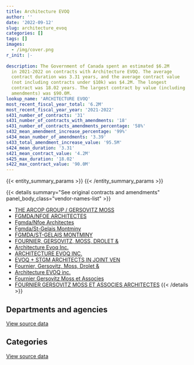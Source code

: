 ```yaml
---
title: Architecture EVOQ
author: ''
date: '2022-09-12'
slug: architecture_evoq
categories: []
tags: []
images:
  - /img/cover.png
r_init: |-
  
description: The Government of Canada spent an estimated $6.2M
  in 2021-2022 on contracts with Architecture EVOQ. The average
  contract duration was 3.31 years, and the average contract value
  (not including contracts under $10k) was $4.2M. The longest
  contract was 18.02 years. The largest contract by value (including
  amendments) was $90.0M.
lookup_name: 'ARCHITECTURE EVOQ'
most_recent_fiscal_year_total: '6.2M'
most_recent_fiscal_year_year: '2021-2022'
s431_number_of_contracts: '31'
s431_number_of_contracts_with_amendments: '18'
s431_number_of_contracts_amendments_percentage: '58%'
s432_mean_amendment_increase_percentage: '99%'
s434_mean_number_of_amendments: '3.39'
s433_total_amendment_increase_value: '95.5M'
s424_mean_duration: '3.31'
s421_mean_contract_value: '4.2M'
s425_max_duration: '18.02'
s422_max_contract_value: '90.0M'
---
```


<script src="/rmarkdown-libs/htmlwidgets/htmlwidgets.js"></script>
<link href="/rmarkdown-libs/datatables-css/datatables-crosstalk.css" rel="stylesheet" />
<script src="/rmarkdown-libs/datatables-binding/datatables.js"></script>
<script src="/rmarkdown-libs/jquery/jquery-3.6.0.min.js"></script>
<link href="/rmarkdown-libs/dt-core-bootstrap/css/dataTables.bootstrap.min.css" rel="stylesheet" />
<link href="/rmarkdown-libs/dt-core-bootstrap/css/dataTables.bootstrap.extra.css" rel="stylesheet" />
<script src="/rmarkdown-libs/dt-core-bootstrap/js/jquery.dataTables.min.js"></script>
<script src="/rmarkdown-libs/dt-core-bootstrap/js/dataTables.bootstrap.min.js"></script>
<link href="/rmarkdown-libs/crosstalk/css/crosstalk.min.css" rel="stylesheet" />
<script src="/rmarkdown-libs/crosstalk/js/crosstalk.min.js"></script>
<script src="/rmarkdown-libs/htmlwidgets/htmlwidgets.js"></script>
<link href="/rmarkdown-libs/datatables-css/datatables-crosstalk.css" rel="stylesheet" />
<script src="/rmarkdown-libs/datatables-binding/datatables.js"></script>
<script src="/rmarkdown-libs/jquery/jquery-3.6.0.min.js"></script>
<link href="/rmarkdown-libs/dt-core-bootstrap/css/dataTables.bootstrap.min.css" rel="stylesheet" />
<link href="/rmarkdown-libs/dt-core-bootstrap/css/dataTables.bootstrap.extra.css" rel="stylesheet" />
<script src="/rmarkdown-libs/dt-core-bootstrap/js/jquery.dataTables.min.js"></script>
<script src="/rmarkdown-libs/dt-core-bootstrap/js/dataTables.bootstrap.min.js"></script>
<link href="/rmarkdown-libs/crosstalk/css/crosstalk.min.css" rel="stylesheet" />
<script src="/rmarkdown-libs/crosstalk/js/crosstalk.min.js"></script>

{{< entity_summary_params >}}
{{< /entity_summary_params >}}

{{< details summary="See original contracts and amendments" panel_body_class="vendor-names-list" >}}
- [THE ARCOP GROUP / GERSOVITZ MOSS](https://search.open.canada.ca/en/ct/?sort=contract_value_f%20desc&page=1&search_text=%22THE%20ARCOP%20GROUP%20%2f%20GERSOVITZ%20MOSS%22)
- [FGMDA/NFOE ARCHITECTES](https://search.open.canada.ca/en/ct/?sort=contract_value_f%20desc&page=1&search_text=%22FGMDA%2fNFOE%20ARCHITECTES%22)
- [Fgmda/Nfoe Architectes](https://search.open.canada.ca/en/ct/?sort=contract_value_f%20desc&page=1&search_text=%22Fgmda%2fNfoe%20Architectes%22)
- [Fgmda/St-Gelais Montminy](https://search.open.canada.ca/en/ct/?sort=contract_value_f%20desc&page=1&search_text=%22Fgmda%2fSt-Gelais%20Montminy%22)
- [FGMDA/ST-GELAIS MONTMINY](https://search.open.canada.ca/en/ct/?sort=contract_value_f%20desc&page=1&search_text=%22FGMDA%2fST-GELAIS%20MONTMINY%22)
- [FOURNIER, GERSOVITZ, MOSS, DROLET &](https://search.open.canada.ca/en/ct/?sort=contract_value_f%20desc&page=1&search_text=%22FOURNIER%2c%20GERSOVITZ%2c%20MOSS%2c%20DROLET%20%26%22)
- [Architecture Evoq Inc.](https://search.open.canada.ca/en/ct/?sort=contract_value_f%20desc&page=1&search_text=%22Architecture%20Evoq%20Inc.%22)
- [ARCHITECTURE EVOQ INC.](https://search.open.canada.ca/en/ct/?sort=contract_value_f%20desc&page=1&search_text=%22ARCHITECTURE%20EVOQ%20INC.%22)
- [EVOQ + STGM ARCHITECTS IN JOINT VEN](https://search.open.canada.ca/en/ct/?sort=contract_value_f%20desc&page=1&search_text=%22EVOQ%20%2b%20STGM%20ARCHITECTS%20IN%20JOINT%20VEN%22)
- [Fournier, Gersovitz, Moss, Drolet &](https://search.open.canada.ca/en/ct/?sort=contract_value_f%20desc&page=1&search_text=%22Fournier%2c%20Gersovitz%2c%20Moss%2c%20Drolet%20%26%22)
- [Architecture EVOQ inc.](https://search.open.canada.ca/en/ct/?sort=contract_value_f%20desc&page=1&search_text=%22Architecture%20EVOQ%20inc.%22)
- [Fournier Gersovitz Moss et Associes](https://search.open.canada.ca/en/ct/?sort=contract_value_f%20desc&page=1&search_text=%22Fournier%20Gersovitz%20Moss%20et%20Associes%22)
- [FOURNIER GERSOVITZ MOSS ET ASSOCIES ARCHITECTES](https://search.open.canada.ca/en/ct/?sort=contract_value_f%20desc&page=1&search_text=%22FOURNIER%20GERSOVITZ%20MOSS%20ET%20ASSOCIES%20ARCHITECTES%22)
{{< /details >}}

## Departments and agencies

<div id="htmlwidget-1" style="width:100%;height:auto;" class="datatables html-widget"></div>
<script type="application/json" data-for="htmlwidget-1">{"x":{"style":"bootstrap","filter":"none","vertical":false,"data":[["<a href=\"/departments/nrc-cnrc/\">National Research Council Canada<\/a>","<a href=\"/departments/pc/\">Parks Canada<\/a>","<a href=\"/departments/pwgsc-tpsgc/\">Public Services and Procurement Canada<\/a>","<a href=\"/departments/rcmp-grc/\">Royal Canadian Mounted Police<\/a>"],[97745,414033.97,8830697.98,207342.64],[98310,77570.45,8996017.59,207910.7],[null,94673.8,4103006.23,207342.64],[null,null,5945917.77,207342.64]],"container":"<table class=\"table table-striped table-hover row-border order-column display\">\n  <thead>\n    <tr>\n      <th>Department<\/th>\n      <th>2018-2019<\/th>\n      <th>2019-2020<\/th>\n      <th>2020-2021<\/th>\n      <th>2021-2022<\/th>\n    <\/tr>\n  <\/thead>\n<\/table>","options":{"order":[[4,"desc"]],"pageLength":10,"autoWidth":true,"columnDefs":[{"targets":1,"render":"function(data, type, row, meta) {\n    return type !== 'display' ? data : DTWidget.formatCurrency(data, \"$\", 2, 3, \",\", \".\", true, null);\n  }"},{"targets":2,"render":"function(data, type, row, meta) {\n    return type !== 'display' ? data : DTWidget.formatCurrency(data, \"$\", 2, 3, \",\", \".\", true, null);\n  }"},{"targets":3,"render":"function(data, type, row, meta) {\n    return type !== 'display' ? data : DTWidget.formatCurrency(data, \"$\", 2, 3, \",\", \".\", true, null);\n  }"},{"targets":4,"render":"function(data, type, row, meta) {\n    return type !== 'display' ? data : DTWidget.formatCurrency(data, \"$\", 2, 3, \",\", \".\", true, null);\n  }"},{"width":"16%","targets":[1,2,3,4]},{"className":"dt-right","targets":[1,2,3,4]}],"orderClasses":false}},"evals":["options.columnDefs.0.render","options.columnDefs.1.render","options.columnDefs.2.render","options.columnDefs.3.render"],"jsHooks":[]}</script>
<p class="text-right">
<a href="https://github.com/GoC-Spending/contracts-data/tree/main/data/out/vendors/architecture_evoq/summary_by_fiscal_year_by_department.csv" class="source-data-link btn btn-link">View source data</a>
</p>

## Categories

<div id="htmlwidget-2" style="width:100%;height:auto;" class="datatables html-widget"></div>
<script type="application/json" data-for="htmlwidget-2">{"x":{"style":"bootstrap","filter":"none","vertical":false,"data":[["<a href=\"/categories/facilities_and_construction/\">Facilities and construction<\/a>","<a href=\"/categories/professional_services/\">Professional services<\/a>"],[9316295.21,233524.38],[9379808.74,null],[4287533.07,117489.59],[5886902.02,266358.4]],"container":"<table class=\"table table-striped table-hover row-border order-column display\">\n  <thead>\n    <tr>\n      <th>Category<\/th>\n      <th>2018-2019<\/th>\n      <th>2019-2020<\/th>\n      <th>2020-2021<\/th>\n      <th>2021-2022<\/th>\n    <\/tr>\n  <\/thead>\n<\/table>","options":{"order":[[4,"desc"]],"dom":"t","pageLength":30,"autoWidth":true,"columnDefs":[{"targets":1,"render":"function(data, type, row, meta) {\n    return type !== 'display' ? data : DTWidget.formatCurrency(data, \"$\", 2, 3, \",\", \".\", true, null);\n  }"},{"targets":2,"render":"function(data, type, row, meta) {\n    return type !== 'display' ? data : DTWidget.formatCurrency(data, \"$\", 2, 3, \",\", \".\", true, null);\n  }"},{"targets":3,"render":"function(data, type, row, meta) {\n    return type !== 'display' ? data : DTWidget.formatCurrency(data, \"$\", 2, 3, \",\", \".\", true, null);\n  }"},{"targets":4,"render":"function(data, type, row, meta) {\n    return type !== 'display' ? data : DTWidget.formatCurrency(data, \"$\", 2, 3, \",\", \".\", true, null);\n  }"},{"width":"16%","targets":[1,2,3,4]},{"className":"dt-right","targets":[1,2,3,4]}],"orderClasses":false,"lengthMenu":[10,25,30,50,100]}},"evals":["options.columnDefs.0.render","options.columnDefs.1.render","options.columnDefs.2.render","options.columnDefs.3.render"],"jsHooks":[]}</script>
<p class="text-right">
<a href="https://github.com/GoC-Spending/contracts-data/tree/main/data/out/vendors/architecture_evoq/summary_by_fiscal_year_by_category.csv" class="source-data-link btn btn-link">View source data</a>
</p>
